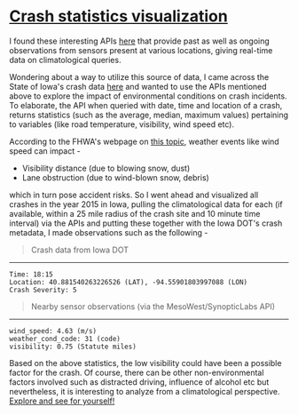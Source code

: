 # [Crash statistics visualization](https://mohammed-musaddiq.github.io/crash-stats-viz/)

I found these interesting APIs [here](https://synopticlabs.org/api/products/) that provide past as well as
 ongoing observations from sensors present at various locations, giving real-time data on climatological queries.

Wondering about a way to utilize this source of data, I came across the State of Iowa's crash 
data [here](https://catalog.data.gov/dataset/crash-data) and wanted to use the APIs mentioned above to explore 
the impact of environmental conditions on crash incidents. To elaborate, the API when queried with date, time and 
location of a crash, returns statistics (such as the average, median, maximum values) pertaining to variables (like 
road temperature, visibility, wind speed etc).

According to the FHWA's webpage on [this topic](https://ops.fhwa.dot.gov/weather/q1_roadimpact.htm), weather events 
like wind speed can impact -
* Visibility distance (due to blowing snow, dust)
* Lane obstruction (due to wind-blown snow, debris)

which in turn pose accident risks. So I went ahead and visualized all crashes in the year 2015 in Iowa, pulling 
the climatological data for each (if available, within a 25 mile radius of the crash site and 10 minute time interval) 
via the APIs and putting these together with the Iowa DOT's crash metadata, I made observations such as the following -

> Crash data from Iowa DOT
--------------------------
    Time: 18:15
    Location: 40.881540263226526 (LAT), -94.55901803997088 (LON)
    Crash Severity: 5
  
> Nearby sensor observations (via the MesoWest/SynopticLabs API)
----------------------------------------------------------------
    wind_speed: 4.63 (m/s)
    weather_cond_code: 31 (code)
    visibility: 0.75 (Statute miles)
    
Based on the above statistics, the low visibility could have been a possible factor for the crash. Of course, there 
can be other non-environmental factors involved such as distracted driving, influence of alcohol etc but nevertheless, 
it is interesting to analyze from a climatological perspective. [Explore and see for yourself!](https://mohammed-musaddiq.github.io/crash-stats-viz/crash_stats.html) 
